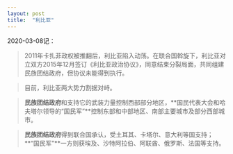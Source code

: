 ```yaml
---
layout: post
title:  "利比亚"
---
```


2020-03-08记：

>2011年卡扎菲政权被推翻后，利比亚陷入动荡。在联合国斡旋下，利比亚对立双方2015年12月签订《利比亚政治协议》，同意结束分裂局面，共同组建民族团结政府，但协议未能得到执行。

>目前，利比亚两大势力割据对峙。

>**民族团结政府**和支持它的武装力量控制西部部分地区，**国民代表大会和哈夫塔尔领导的“国民军”**控制东部和中部地区、南部主要城市及部分西部城市。

>**民族团结政府**得到联合国承认，受土耳其、卡塔尔、意大利等国支持；**“国民军”**一方则获埃及、沙特阿拉伯、阿联酋、俄罗斯、法国等支持。



